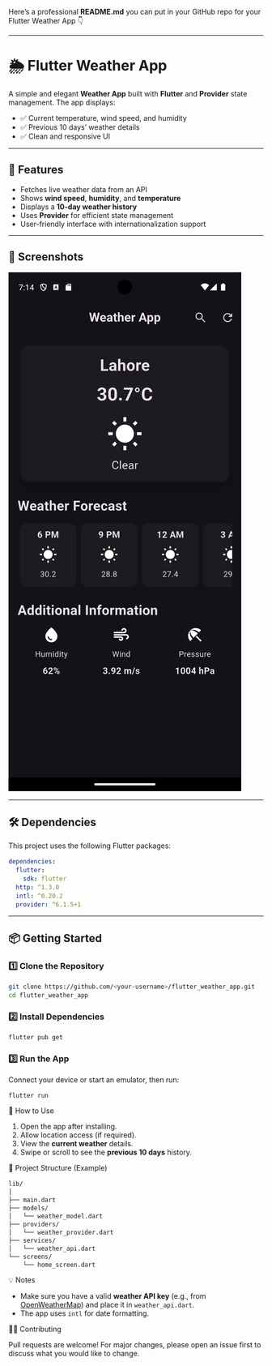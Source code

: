 Here’s a professional **README.md** you can put in your GitHub repo for your Flutter Weather App 👇

---

# 🌦️ Flutter Weather App

A simple and elegant **Weather App** built with **Flutter** and **Provider** state management.
The app displays:

* ✅ Current temperature, wind speed, and humidity
* ✅ Previous 10 days’ weather details
* ✅ Clean and responsive UI

---

## 🚀 Features

* Fetches live weather data from an API
* Shows **wind speed**, **humidity**, and **temperature**
* Displays a **10-day weather history**
* Uses **Provider** for efficient state management
* User-friendly interface with internationalization support

---

## 📱 Screenshots

![Image Alt](https://github.com/MuhmmadUmair/Weather-App/blob/0e836e8a4d824b32a71b30913a0fcef40e38cc99/Screenshot.png)

---

## 🛠️ Dependencies

This project uses the following Flutter packages:

```yaml
dependencies:
  flutter:
    sdk: flutter
  http: ^1.3.0
  intl: ^0.20.2
  provider: ^6.1.5+1
```

---

## 📦 Getting Started

### 1️⃣ Clone the Repository

```bash
git clone https://github.com/<your-username>/flutter_weather_app.git
cd flutter_weather_app
```

### 2️⃣ Install Dependencies

```bash
flutter pub get
```

### 3️⃣ Run the App

Connect your device or start an emulator, then run:

```bash
flutter run
```


🧭 How to Use

1. Open the app after installing.
2. Allow location access (if required).
3. View the **current weather** details.
4. Swipe or scroll to see the **previous 10 days** history.


📂 Project Structure (Example)

```
lib/
│
├── main.dart
├── models/
│   └── weather_model.dart
├── providers/
│   └── weather_provider.dart
├── services/
│   └── weather_api.dart
└── screens/
    └── home_screen.dart
```

 💡 Notes

* Make sure you have a valid **weather API key** (e.g., from [OpenWeatherMap](https://openweathermap.org/api)) and place it in `weather_api.dart`.
* The app uses `intl` for date formatting.

🧑‍💻 Contributing

Pull requests are welcome! For major changes, please open an issue first to discuss what you would like to change.
